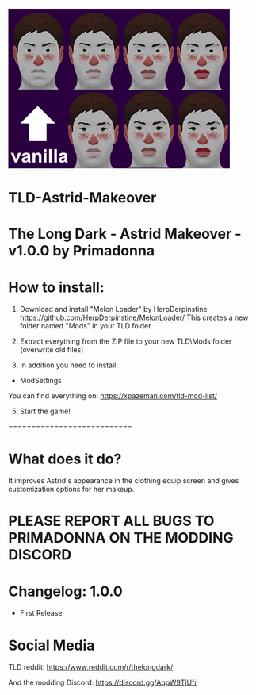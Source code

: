 ![](https://github.com/brecheisen37/TLD-Astrid-Makeover/blob/main/image.png)

# TLD-Astrid-Makeover

The Long Dark - Astrid Makeover - v1.0.0 by  Primadonna
===========================================================

How to install:
===============
1. Download and install "Melon Loader" by HerpDerpinstine
https://github.com/HerpDerpinstine/MelonLoader/
This creates a new folder named "Mods" in your TLD folder.

2. Extract everything from the ZIP file to your new TLD\Mods folder (overwrite old files)

3. In addition you need to install:
- ModSettings

You can find everything on: https://xpazeman.com/tld-mod-list/

5. Start the game! 

===========================

What does it do?
=================
It improves Astrid's appearance in the clothing equip screen and gives customization options for her makeup.

PLEASE REPORT ALL BUGS TO PRIMADONNA ON THE MODDING DISCORD
===========================================================

Changelog:
1.0.0
==========
- First Release


Social Media
==========
TLD reddit:
https://www.reddit.com/r/thelongdark/

And the modding Discord:
https://discord.gg/AqpW9TjUfr
